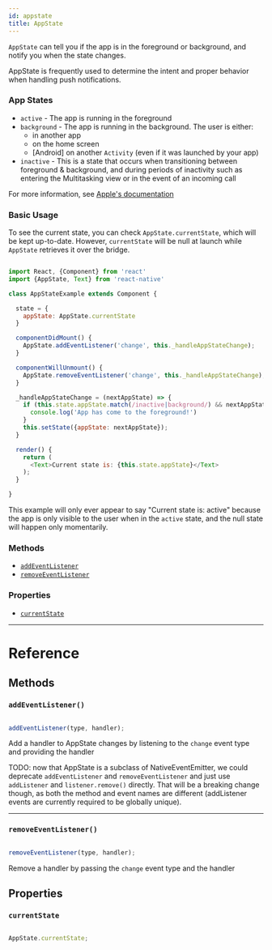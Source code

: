 ```yaml
---
id: appstate
title: AppState
---
```


`AppState` can tell you if the app is in the foreground or background, and notify you when the state changes.

AppState is frequently used to determine the intent and proper behavior when handling push notifications.

### App States

* `active` - The app is running in the foreground
* `background` - The app is running in the background. The user is either:
  * in another app
  * on the home screen
  * [Android] on another `Activity` (even if it was launched by your app)
* `inactive` - This is a state that occurs when transitioning between foreground & background, and during periods of inactivity such as entering the Multitasking view or in the event of an incoming call

For more information, see [Apple's documentation](https://developer.apple.com/library/ios/documentation/iPhone/Conceptual/iPhoneOSProgrammingGuide/TheAppLifeCycle/TheAppLifeCycle.html)

### Basic Usage

To see the current state, you can check `AppState.currentState`, which will be kept up-to-date. However, `currentState` will be null at launch while `AppState` retrieves it over the bridge.


```javascript

import React, {Component} from 'react'
import {AppState, Text} from 'react-native'

class AppStateExample extends Component {

  state = {
    appState: AppState.currentState
  }

  componentDidMount() {
    AppState.addEventListener('change', this._handleAppStateChange);
  }

  componentWillUnmount() {
    AppState.removeEventListener('change', this._handleAppStateChange);
  }

  _handleAppStateChange = (nextAppState) => {
    if (this.state.appState.match(/inactive|background/) && nextAppState === 'active') {
      console.log('App has come to the foreground!')
    }
    this.setState({appState: nextAppState});
  }

  render() {
    return (
      <Text>Current state is: {this.state.appState}</Text>
    );
  }

}

```


This example will only ever appear to say "Current state is: active" because the app is only visible to the user when in the `active` state, and the null state will happen only momentarily.

### Methods

* [`addEventListener`](../appstate/#addeventlistener)
* [`removeEventListener`](../appstate/#removeeventlistener)

### Properties

* [`currentState`](../appstate/#currentState)

---

# Reference

## Methods

### `addEventListener()`


```javascript

addEventListener(type, handler);

```


Add a handler to AppState changes by listening to the `change` event type and providing the handler

TODO: now that AppState is a subclass of NativeEventEmitter, we could deprecate `addEventListener` and `removeEventListener` and just use `addListener` and `listener.remove()` directly. That will be a breaking change though, as both the method and event names are different (addListener events are currently required to be globally unique).

---

### `removeEventListener()`


```javascript

removeEventListener(type, handler);

```


Remove a handler by passing the `change` event type and the handler

## Properties

### `currentState`


```javascript

AppState.currentState;

```


